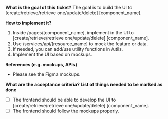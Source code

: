 **What is the goal of this ticket?**
The goal is to build the UI to [create/retrieve/retrieve one/update/delete] [component_name].

**How to implement it?**
1. Inside /pages/[component_name], implement in the UI to [create/retrieve/retrieve one/update/delete] [component_name].
2. Use /services/api/[resource_name] to mock the feature or data.
3. If needed, you can add/use utility functions in /utils.
4. Implement the UI based on mockups.

**References (e.g. mockups, APIs)**
- Please see the Figma mockups.

**What are the acceptance criteria? List of things needed to be marked as done**
- [ ] The frontend should be able to develop the UI to [create/retrieve/retrieve one/update/delete] [component_name].
- [ ] The frontend should follow the mockups properly.